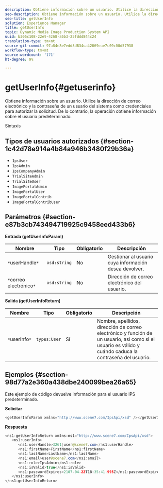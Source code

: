 ```yaml
---
description: Obtiene información sobre un usuario. Utilice la dirección de correo electrónico y la contraseña de un usuario del sistema como credenciales para autorizar la solicitud. De lo contrario, la operación obtiene información sobre el usuario predeterminado.
seo-description: Obtiene información sobre un usuario. Utilice la dirección de correo electrónico y la contraseña de un usuario del sistema como credenciales para autorizar la solicitud. De lo contrario, la operación obtiene información sobre el usuario predeterminado.
seo-title: getUserInfo
solution: Experience Manager
title: getUserInfo
topic: Dynamic Media Image Production System API
uuid: b305c108-22e9-4268-a5b3-25fddd844c24
translation-type: tm+mt
source-git-commit: 97a84e8e7edd3d834ca42069eae7c09c00d57938
workflow-type: tm+mt
source-wordcount: '171'
ht-degree: 9%

---
```



# getUserInfo{#getuserinfo}

Obtiene información sobre un usuario. Utilice la dirección de correo electrónico y la contraseña de un usuario del sistema como credenciales para autorizar la solicitud. De lo contrario, la operación obtiene información sobre el usuario predeterminado.

Sintaxis

## Tipos de usuarios autorizados {#section-1c42d78e914a4b84a946b3480f29b36a}

* `IpsUser`
* `IpsAdmin`
* `IpsCompanyAdmin`
* `TrialSiteAdmin`
* `TrialSiteUser`
* `ImagePortalAdmin`
* `ImagePortalUser`
* `ImagePortalContrib`
* `ImagePortalContribUser`

## Parámetros {#section-e87b3cb743494719925c9458eed433b6}

**Entrada (getUserInfoParam)**

| Nombre | Tipo | Obligatorio | Descripción |
|---|---|---|---|
| `*`userHandle`*` | `xsd:string` | No | Gestionar al usuario cuya información desea devolver. |
| `*`correo electrónico`*` | `xsd:string` | No | Dirección de correo electrónico del usuario. |

**Salida (getUserInfoReturn)**

| Nombre | Tipo | Obligatorio | Descripción |
|---|---|---|---|
| `*`userInfo`*` | `types:User` | Sí | Nombre, apellidos, dirección de correo electrónico y función de un usuario, así como si el usuario es válido y cuándo caduca la contraseña del usuario. |

## Ejemplos {#section-98d77a2e360a438dbe240099bea26a65}

Este ejemplo de código devuelve información para el usuario IPS predeterminado.

**Solicitar**

```java
<getUserInfoParam xmlns="http://www.scene7.com/IpsApi/xsd" /></getUserInfoParam>
```

**Respuesta**

```java
<ns1:getUserInfoReturn xmlns:ns1="http://www.scene7.com/IpsApi/xsd"> 
   <ns1:userInfo> 
      <ns1:userHandle>3261|user@scene7.com</ns1:userHandle> 
      <ns1:firstName>FirstName</ns1:firstName> 
      <ns1:lastName>LastName</ns1:lastName> 
      <ns1:email>user@scene7.com</ns1:email> 
      <ns1:role>IpsAdmin</ns1:role> 
      <ns1:isValid>true</ns1:isValid> 
      <ns1:passwordExpires>2107-04-22T18:35:41.995Z</ns1:passwordExpires> 
   </ns1:userInfo> 
</ns1:getUserInfoReturn>
```

